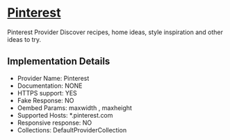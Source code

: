 # [Pinterest](https://pinterest.com)

Pinterest Provider
Discover recipes, home ideas, style inspiration and
other ideas to try.

## Implementation Details

- Provider
Name: Pinterest
- Documentation: NONE
- HTTPS support: YES
- Fake Response: NO
- Oembed Params: maxwidth , maxheight
- Supported Hosts: *.pinterest.com
- Responsive response: NO
- Collections: DefaultProviderCollection


